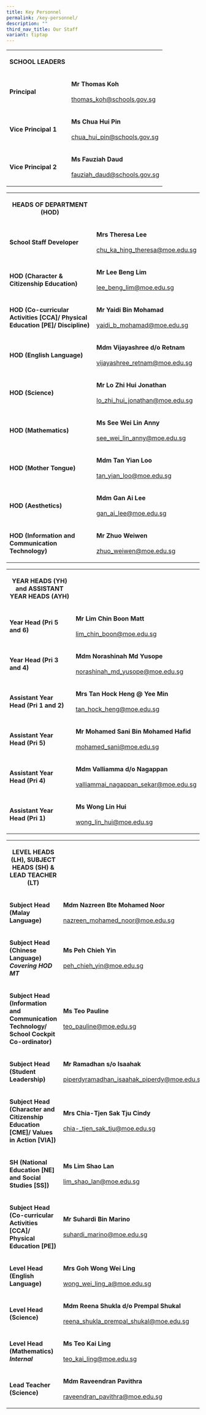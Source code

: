 ```yaml
---
title: Key Personnel
permalink: /key-personnel/
description: ""
third_nav_title: Our Staff
variant: tiptap
---
```

<table style="minWidth: 50px">
<colgroup>
<col>
<col>
</colgroup>
<tbody>
<tr>
<th rowspan="1" colspan="1">
<p><strong>SCHOOL LEADERS</strong>
</p>
</th>
<th rowspan="1" colspan="1">
<p></p>
</th>
</tr>
<tr>
<td rowspan="1" colspan="1">
<p><strong>Principal</strong>
</p>
</td>
<td rowspan="1" colspan="1">
<p><strong>Mr Thomas Koh</strong>
<br>
<br><a href="mailto:thomas_koh@schools.gov.sg" rel="noopener noreferrer nofollow" target="_blank">thomas_koh@schools.gov.sg</a>
</p>
</td>
</tr>
<tr>
<td rowspan="1" colspan="1">
<p><strong>Vice Principal 1</strong>
</p>
</td>
<td rowspan="1" colspan="1">
<p><strong>Ms Chua Hui Pin</strong>
<br>
<br><a href="mailto:CHUA_Hui_Pin@schools.gov.sg" rel="noopener noreferrer nofollow" target="_blank">chua_hui_pin@schools.gov.sg</a>
</p>
</td>
</tr>
<tr>
<td rowspan="1" colspan="1">
<p><strong>Vice Principal 2</strong>
</p>
</td>
<td rowspan="1" colspan="1">
<p><strong>Ms Fauziah Daud</strong>
<br>
<br><a href="mailto:fauziah_daud@schools.gov.sg" rel="noopener noreferrer nofollow" target="_blank">fauziah_daud@schools.gov.sg</a>
</p>
</td>
</tr>
</tbody>
</table>
<table style="minWidth: 50px">
<colgroup>
<col>
<col>
</colgroup>
<tbody>
<tr>
<th rowspan="1" colspan="1">
<p><strong>HEADS OF DEPARTMENT (HOD)</strong>
</p>
</th>
<th rowspan="1" colspan="1">
<p></p>
</th>
</tr>
<tr>
<td rowspan="1" colspan="1">
<p><strong>School Staff Developer</strong>
</p>
</td>
<td rowspan="1" colspan="1">
<p><strong>Mrs Theresa Lee</strong>
<br>
<br><a href="mailto:chu_ka_hing_theresa@moe.edu.sg" rel="noopener noreferrer nofollow" target="_blank">chu_ka_hing_theresa@moe.edu.sg</a>
</p>
</td>
</tr>
<tr>
<td rowspan="1" colspan="1">
<p><strong>HOD (Character &amp; Citizenship Education)</strong>
</p>
</td>
<td rowspan="1" colspan="1">
<p><strong>Mr Lee Beng Lim</strong>
<br>
<br><a href="mailto:lee_beng_lim@moe.edu.sg" rel="noopener noreferrer nofollow" target="_blank">lee_beng_lim@moe.edu.sg</a>
</p>
</td>
</tr>
<tr>
<td rowspan="1" colspan="1">
<p><strong>HOD (Co-curricular Activities [CCA]/ Physical Education [PE]/ Discipline)</strong>
</p>
</td>
<td rowspan="1" colspan="1">
<p><strong>Mr Yaidi Bin Mohamad</strong>
<br>
<br><a href="mailto:yaidi_b_mohamad@moe.edu.sg" rel="noopener noreferrer nofollow" target="_blank"> yaidi_b_mohamad@moe.edu.sg</a>
</p>
</td>
</tr>
<tr>
<td rowspan="1" colspan="1">
<p><strong>HOD (English Language)</strong>
</p>
</td>
<td rowspan="1" colspan="1">
<p><strong>Mdm Vijayashree d/o Retnam</strong>
<br>
<br><a href="mailto:vijayashree_retnam@moe.edu.sg" rel="noopener noreferrer nofollow" target="_blank">vijayashree_retnam@moe.edu.sg</a>
</p>
</td>
</tr>
<tr>
<td rowspan="1" colspan="1">
<p><strong>HOD (Science)</strong>
</p>
</td>
<td rowspan="1" colspan="1">
<p><strong>Mr Lo Zhi Hui Jonathan</strong>
<br>
<br><a href="mailto:lo_zhi_hui_jonathan@moe.edu.sg" rel="noopener noreferrer nofollow" target="_blank">lo_zhi_hui_jonathan@moe.edu.sg</a>
</p>
</td>
</tr>
<tr>
<td rowspan="1" colspan="1">
<p><strong>HOD (Mathematics)</strong>
</p>
</td>
<td rowspan="1" colspan="1">
<p><strong>Ms See Wei Lin Anny</strong>
<br>
<br><a href="mailto:see_wei_lin_anny@moe.edu.sg" rel="noopener noreferrer nofollow" target="_blank">see_wei_lin_anny@moe.edu.sg</a>
</p>
</td>
</tr>
<tr>
<td rowspan="1" colspan="1">
<p><strong>HOD (Mother Tongue)</strong>
</p>
</td>
<td rowspan="1" colspan="1">
<p><strong>Mdm Tan Yian Loo</strong>
<br>
<br><a href="mailto:tan_yian_loo@moe.edu.sg" rel="noopener noreferrer nofollow" target="_blank">tan_yian_loo@moe.edu.sg</a>
</p>
</td>
</tr>
<tr>
<td rowspan="1" colspan="1">
<p><strong>HOD (Aesthetics)</strong>
</p>
</td>
<td rowspan="1" colspan="1">
<p><strong>Mdm Gan Ai Lee</strong>
<br>
<br><a href="mailto:gan_ai_lee@moe.edu.sg" rel="noopener noreferrer nofollow" target="_blank">gan_ai_lee@moe.edu.sg</a>
</p>
</td>
</tr>
<tr>
<td rowspan="1" colspan="1">
<p><strong>HOD (Information and Communication Technology)</strong>
</p>
</td>
<td rowspan="1" colspan="1">
<p><strong>Mr Zhuo Weiwen</strong>
<br>
<br><a href="mailto:zhuo_weiwen@moe.edu.sg" rel="noopener noreferrer nofollow" target="_blank">zhuo_weiwen@moe.edu.sg</a>
</p>
</td>
</tr>
</tbody>
</table>
<table style="minWidth: 50px">
<colgroup>
<col>
<col>
</colgroup>
<tbody>
<tr>
<th rowspan="1" colspan="1">
<p><strong>YEAR HEADS (YH) and ASSISTANT YEAR HEADS (AYH)</strong>
</p>
</th>
<th rowspan="1" colspan="1">
<p></p>
</th>
</tr>
<tr>
<td rowspan="1" colspan="1">
<p><strong>Year Head (Pri 5 and 6)</strong>
</p>
</td>
<td rowspan="1" colspan="1">
<p><strong>Mr Lim Chin Boon Matt</strong>
<br>
<br><a href="mailto:lim_chin_boon@moe.edu.sg" rel="noopener noreferrer nofollow" target="_blank">lim_chin_boon@moe.edu.sg</a>
</p>
</td>
</tr>
<tr>
<td rowspan="1" colspan="1">
<p><strong>Year Head (Pri 3 and 4)</strong>
</p>
</td>
<td rowspan="1" colspan="1">
<p><strong>Mdm Norashinah Md Yusope</strong>
<br>
<br><a href="mailto:norashinah_md_yusope@moe.edu.sg" rel="noopener noreferrer nofollow" target="_blank">norashinah_md_yusope@moe.edu.sg</a>
</p>
</td>
</tr>
<tr>
<td rowspan="1" colspan="1">
<p><strong>Assistant Year Head (Pri 1 and 2)</strong>
</p>
</td>
<td rowspan="1" colspan="1">
<p><strong>Mrs Tan Hock Heng @ Yee Min</strong>
<br>
<br><a href="mailto:tan_hock_heng@moe.edu.sg" rel="noopener noreferrer nofollow" target="_blank">tan_hock_heng@moe.edu.sg</a>
</p>
</td>
</tr>
<tr>
<td rowspan="1" colspan="1">
<p><strong>Assistant Year Head (Pri 5)</strong>
</p>
</td>
<td rowspan="1" colspan="1">
<p><strong>Mr Mohamed Sani Bin Mohamed Hafid</strong>
<br>
<br><a href="mailto:mohamed_sani@moe.edu.sg" rel="noopener noreferrer nofollow" target="_blank">mohamed_sani@moe.edu.sg</a>
</p>
</td>
</tr>
<tr>
<td rowspan="1" colspan="1">
<p><strong>Assistant Year Head (Pri 4)</strong>
</p>
</td>
<td rowspan="1" colspan="1">
<p><strong>Mdm Valliamma d/o Nagappan</strong>
<br>
<br><a href="mailto:valliammai_nagappan_sekar@moe.edu.sg" rel="noopener noreferrer nofollow" target="_blank">valliammai_nagappan_sekar@moe.edu.sg</a>
</p>
</td>
</tr>
<tr>
<td rowspan="1" colspan="1">
<p><strong>Assistant Year Head (Pri 1)</strong>
</p>
</td>
<td rowspan="1" colspan="1">
<p><strong>Ms Wong Lin Hui</strong>
<br>
<br><a href="mailto:wong_lin_hui@moe.edu.sg" rel="noopener noreferrer nofollow" target="_blank">wong_lin_hui@moe.edu.sg</a>
</p>
</td>
</tr>
</tbody>
</table>
<table style="minWidth: 50px">
<colgroup>
<col>
<col>
</colgroup>
<tbody>
<tr>
<th rowspan="1" colspan="1">
<p><strong>LEVEL HEADS (LH), SUBJECT HEADS (SH) &amp; LEAD TEACHER (LT)</strong>
</p>
</th>
<th rowspan="1" colspan="1">
<p></p>
</th>
</tr>
<tr>
<td rowspan="1" colspan="1">
<p><strong>Subject Head (Malay Language)</strong>
</p>
</td>
<td rowspan="1" colspan="1">
<p><strong>Mdm Nazreen Bte Mohamed Noor</strong>
<br>
<br><a href="mailto:nazreen_mohamed_noor@moe.edu.sg" rel="noopener noreferrer nofollow" target="_blank">nazreen_mohamed_noor@moe.edu.sg</a>
</p>
</td>
</tr>
<tr>
<td rowspan="1" colspan="1">
<p><strong>Subject Head (Chinese Language) </strong>
<br><strong><em>Covering HOD MT</em></strong>
</p>
</td>
<td rowspan="1" colspan="1">
<p><strong>Ms Peh Chieh Yin</strong>
<br>
<br><a href="mailto:peh_chieh_yin@moe.edu.sg" rel="noopener noreferrer nofollow" target="_blank">peh_chieh_yin@moe.edu.sg</a>
</p>
</td>
</tr>
<tr>
<td rowspan="1" colspan="1">
<p><strong>Subject Head (Information and Communication Technology/ School Cockpit Co-ordinator)</strong>
</p>
</td>
<td rowspan="1" colspan="1">
<p><strong>Ms Teo Pauline</strong>
<br>
<br><a href="mailto:teo_pauline@moe.edu.sg" rel="noopener noreferrer nofollow" target="_blank">teo_pauline@moe.edu.sg</a>
</p>
</td>
</tr>
<tr>
<td rowspan="1" colspan="1">
<p><strong>Subject Head (Student Leadership)</strong>
</p>
</td>
<td rowspan="1" colspan="1">
<p><strong>Mr Ramadhan s/o Isaahak</strong>
<br>
<br><a href="piperdyramadhan_isaahak_piperdy@moe.edu.sg" rel="noopener nofollow" target="_blank">piperdyramadhan_isaahak_piperdy@moe.edu.sg</a>
</p>
</td>
</tr>
<tr>
<td rowspan="1" colspan="1">
<p><strong>Subject Head (Character and Citizenship Education [CME]/ Values in Action [VIA])</strong>
</p>
</td>
<td rowspan="1" colspan="1">
<p><strong>Mrs Chia-Tjen Sak Tju Cindy</strong>
<br>
<br><a href="mailto:chia-_tjen_sak_tju@moe.edu.sg" rel="noopener noreferrer nofollow" target="_blank">chia-_tjen_sak_tju@moe.edu.sg</a>
</p>
</td>
</tr>
<tr>
<td rowspan="1" colspan="1">
<p><strong>SH (National Education [NE] and Social Studies [SS])</strong>
</p>
</td>
<td rowspan="1" colspan="1">
<p><strong>Ms Lim Shao Lan</strong>
<br>
<br><a href="mailto:lim_shao_lan@moe.edu.sg" rel="noopener noreferrer nofollow" target="_blank">lim_shao_lan@moe.edu.sg</a>
</p>
</td>
</tr>
<tr>
<td rowspan="1" colspan="1">
<p><strong>Subject Head (Co-curricular Activities [CCA]/ Physical Education [PE])</strong>
</p>
</td>
<td rowspan="1" colspan="1">
<p><strong>Mr Suhardi Bin Marino</strong>
<br>
<br><a href="mailto:suhardi_marino@moe.edu.sg" rel="noopener noreferrer nofollow" target="_blank">suhardi_marino@moe.edu.sg</a>
</p>
</td>
</tr>
<tr>
<td rowspan="1" colspan="1">
<p><strong>Level Head (English Language)</strong>
</p>
</td>
<td rowspan="1" colspan="1">
<p><strong>Mrs Goh Wong Wei Ling</strong>
<br>
<br><a href="mailto:wong_wei_ling_a@moe.edu.sg" rel="noopener noreferrer nofollow" target="_blank">wong_wei_ling_a@moe.edu.sg</a>
</p>
</td>
</tr>
<tr>
<td rowspan="1" colspan="1">
<p><strong>Level Head (Science)</strong>
</p>
</td>
<td rowspan="1" colspan="1">
<p><strong>Mdm Reena Shukla d/o Prempal Shukal</strong>
<br>
<br><a href="mailto:reena_shukla_prempal_shukal@moe.edu.sg" rel="noopener noreferrer nofollow" target="_blank">reena_shukla_prempal_shukal@moe.edu.sg</a>
</p>
</td>
</tr>
<tr>
<td rowspan="1" colspan="1">
<p><strong>Level Head (Mathematics) </strong>
<br><strong><em>Internal</em></strong>
</p>
</td>
<td rowspan="1" colspan="1">
<p><strong>Ms Teo Kai Ling</strong>
<br>
<br><a href="mailto:teo_kai_ling@moe.edu.sg" rel="noopener noreferrer nofollow" target="_blank">teo_kai_ling@moe.edu.sg</a>
</p>
</td>
</tr>
<tr>
<td rowspan="1" colspan="1">
<p><strong>Lead Teacher (Science)</strong>
</p>
</td>
<td rowspan="1" colspan="1">
<p><strong>Mdm Raveendran Pavithra</strong>
<br>
<br><a href="mailto:raveendran_pavithra@moe.edu.sg" rel="noopener noreferrer nofollow" target="_blank">raveendran_pavithra@moe.edu.sg</a>
</p>
</td>
</tr>
</tbody>
</table>
<p></p>